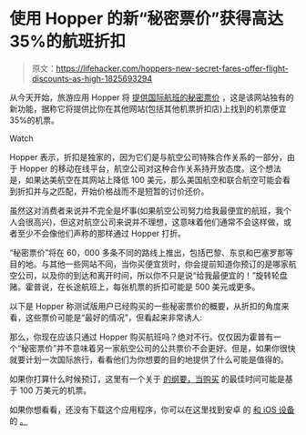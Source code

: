 # 使用 Hopper 的新“秘密票价”获得高达 35%的航班折扣

> 原文：<https://lifehacker.com/hoppers-new-secret-fares-offer-flight-discounts-as-high-1825693294>

从今天开始，旅游应用 Hopper 将 [提供国际航班的秘密票价](https://www.hopper.com/corp/announcements/introducing-secret-fares) ，这是该网站独有的新功能，据称它将提供比你在其他网站(包括其他机票折扣店)上找到的机票便宜 35%的机票。

Watch

Hopper 表示，折扣是独家的，因为它们是与航空公司特殊合作关系的一部分，由于 Hopper 的移动在线平台，航空公司对这种合作关系持开放态度。这个想法是，如果达美航空在其网站上降低 100 美元，那么美国航空和联合航空可能会看到折扣并与之匹配，开始价格战而不是短暂的讨价还价。

虽然这对消费者来说并不完全是坏事(如果航空公司努力给我最便宜的航班，我个人会很高兴)，但这对航空公司来说并不理想，这意味着他们通常不会这样做，或者至少不会像他们声称的那样通过 Hopper 打折。

“秘密票价”将在 60，000 多条不同的路线上推出，包括巴黎、东京和巴塞罗那等目的地。与其他一些网站不同，当你买便宜货时，你会提前知道你预订的是哪家航空公司，以及你的到达和离开时间，所以你不只是说“给我最便宜的！”旋转轮盘赌。霍普说，在长途航班上，每张机票的折扣可能是 500 美元或更多。

以下是 Hopper 称测试版用户已经购买的一些秘密票价的概要，从折扣的角度来看，这些票价可能是“最好的情况”，但看起来非常诱人:

那么，你现在应该只通过 Hopper 购买航班吗？绝对不行。仅仅因为霍普有一个“秘密票价”并不意味着另一家航空公司的公共票价不会更好。但是，如果你很快就要计划一次国际旅行，看看他们为你想要的目的地提供了什么可能是值得的。

如果你打算什么时候预订，这里有一个关于 [的纲要，当购买](https://lifehacker.com/the-best-time-to-buy-an-international-plane-ticket-bas-1825046688#_ga=2.182575782.1801512596.1525203020-1914111652.1515610632) 的最佳时间可能是基于 100 万美元的机票。

如果你想看看，还没有下载这个应用程序，你可以在这里找到安卓 的 [和 iOS 设备](https://play.google.com/store/apps/details?id=com.hopper.mountainview.play&hl=en_US) 的 [。](https://itunes.apple.com/us/app/hopper-book-flights-hotels/id904052407?mt=8)